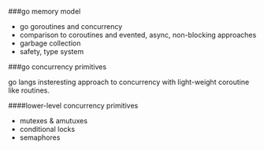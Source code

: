 ###go memory model

- go goroutines and concurrency
- comparison to coroutines and evented, async, non-blocking approaches
- garbage collection
- safety, type system

###go concurrency primitives

go langs insteresting approach to concurrency with light-weight coroutine like 
routines.


####lower-level concurrency primitives
- mutexes & amutuxes
- conditional locks
- semaphores
